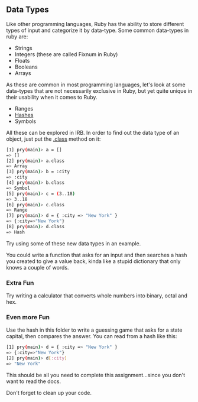 ## Data Types

Like other programming languages, Ruby has the ability to store different types of input and categorize it by data-type.
Some common data-types in ruby are:

- Strings
- Integers (these are called Fixnum in Ruby)
- Floats
- Booleans
- Arrays

As these are common in most programming languages, let's look at some data-types that are not necessarily exclusive in
Ruby, but yet quite unique in their usability when it comes to Ruby.

- Ranges
- [Hashes](http://ruby-doc.org/core-2.4.2/Hash.html)
- Symbols

All these can be explored in IRB. In order to find out the data type of an object, just put the [.class](http://ruby-doc.org/core-2.4.2/Object.html#method-i-class) method on it:

```bash
[1] pry(main)> a = []
=> []
[2] pry(main)> a.class
=> Array
[3] pry(main)> b = :city
=> :city
[4] pry(main)> b.class
=> Symbol
[5] pry(main)> c = (3..18)
=> 3..18
[6] pry(main)> c.class
=> Range
[7] pry(main)> d = { :city => "New York" }
=> {:city=>"New York"}
[8] pry(main)> d.class
=> Hash
```

Try using some of these new data types in an example.

You could write a function that asks for an input and then searches a hash you created to give a value back, kinda
like a stupid dictionary that only knows a couple of words.

### Extra Fun

Try writing a calculator that converts whole numbers into binary, octal and hex.

### Even more Fun

Use the hash in this folder to write a guessing game that asks for a state capital, then compares the answer.
You can read from a hash like this:

```bash
[1] pry(main)> d = { :city => "New York" }
=> {:city=>"New York"}
[2] pry(main)> d[:city]
=> "New York"
```

This should be all you need to complete this assignment...since you don't want to read the docs.

Don't forget to clean up your code.
